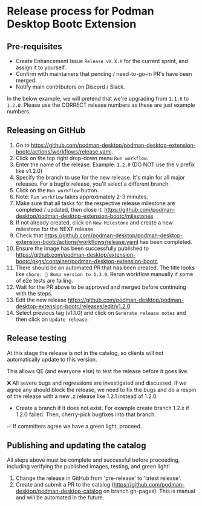 # Release process for Podman Desktop Bootc Extension

## Pre-requisites

- Create Enhancement Issue `Release vX.X.X` for the current sprint, and assign it to yourself.
- Confirm with maintainers that pending / need-to-go-in PR's have been merged.
- Notify main contributors on Discord / Slack.

In the below example, we will pretend that we're upgrading from `1.1.0` to `1.2.0`. Please use the CORRECT release numbers as these are just example numbers.

## Releasing on GitHub

1. Go to https://github.com/podman-desktop/podman-desktop-extension-bootc/actions/workflows/release.yaml.
1. Click on the top right drop-down menu `Run workflow`.
1. Enter the name of the release. Example: `1.2.0` (DO NOT use the v prefix like v1.2.0)
1. Specify the branch to use for the new release. It's main for all major releases. For a bugfix release, you'll select a different branch.
1. Click on the `Run workflow` button.
1. Note: `Run workflow` takes approximately 2-3 minutes.
1. Make sure that all tasks for the respective release milestone are completed / updated, then close it. https://github.com/podman-desktop/podman-desktop-extension-bootc/milestones
1. If not already created, click on `New Milestone` and create a new milestone for the NEXT release.
1. Check that https://github.com/podman-desktop/podman-desktop-extension-bootc/actions/workflows/release.yaml has been completed.
1. Ensure the image has been successfully published to https://github.com/podman-desktop/extension-bootc/pkgs/container/podman-desktop-extension-bootc
1. There should be an automated PR that has been created. The title looks like `chore: 📢 Bump version to 1.3.0`. Rerun workflow manually if some of e2e tests are failing.
1. Wait for the PR above to be approved and merged before continuing with the steps.
1. Edit the new release https://github.com/podman-desktop/podman-desktop-extension-bootc/releases/edit/v1.2.0.
1. Select previous tag (v1.1.0) and click on `Generate release notes` and then click on `Update release`.

## Release testing

At this stage the release is not in the catalog, so clients will not automatically update to this version.

This allows QE (and everyone else) to test the release before it goes live.

❌ All severe bugs and regressions are investigated and discussed. If we agree any should block the release, we need to fix the bugs and do a respin of the release with a new .z release like 1.2.1 instead of 1.2.0.

- Create a branch if it does not exist. For example create branch 1.2.x if 1.2.0 failed. Then, cherry-pick bugfixes into that branch.

✅ If committers agree we have a green light, proceed.

## Publishing and updating the catalog

All steps above must be complete and successful before proceeding, including verifying the published images, testing, and green light!

1. Change the release in GitHub from 'pre-release' to 'latest release'.
1. Create and submit a PR to the catalog (https://github.com/podman-desktop/podman-desktop-catalog on branch gh-pages). This is manual and will be automated in the future.
